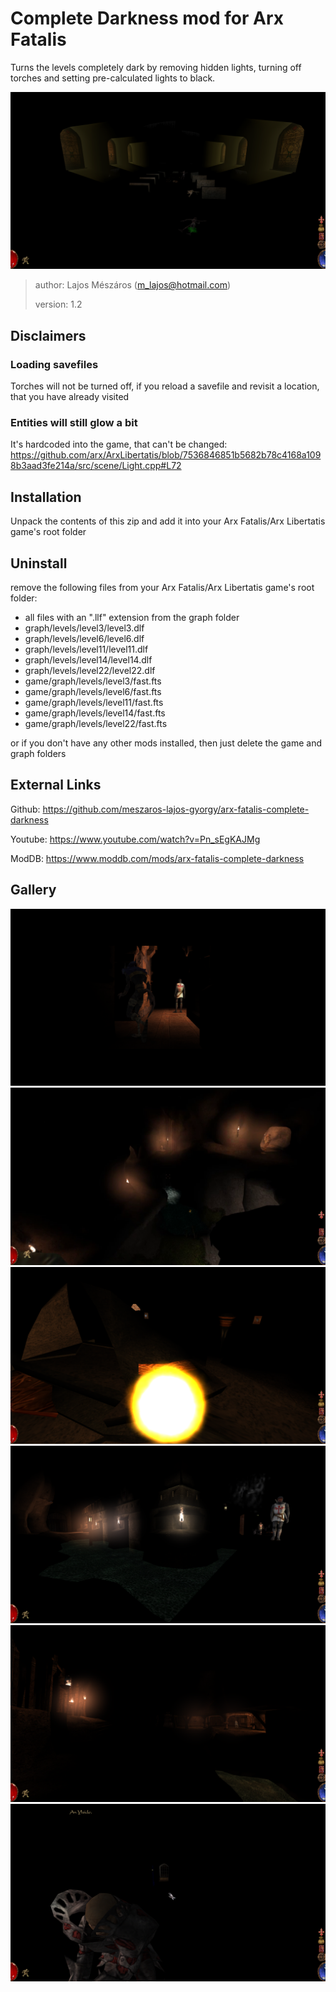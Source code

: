 # Complete Darkness mod for Arx Fatalis

Turns the levels completely dark by removing hidden lights,
turning off torches and setting pre-calculated lights to black.

![Crypts](screenshots/crypts.png?raw=true "Crypts")

> author: Lajos Mészáros (m_lajos@hotmail.com)
>
> version: 1.2

## Disclaimers

### Loading savefiles

Torches will not be turned off, if you reload a savefile and revisit a location, that you have already visited

### Entities will still glow a bit

It's hardcoded into the game, that can't be changed:
https://github.com/arx/ArxLibertatis/blob/7536846851b5682b78c4168a1098b3aad3fe214a/src/scene/Light.cpp#L72

## Installation

Unpack the contents of this zip and add it into your Arx Fatalis/Arx Libertatis game's root folder

## Uninstall

remove the following files from your Arx Fatalis/Arx Libertatis game's root folder:

- all files with an ".llf" extension from the graph folder
- graph/levels/level3/level3.dlf
- graph/levels/level6/level6.dlf
- graph/levels/level11/level11.dlf
- graph/levels/level14/level14.dlf
- graph/levels/level22/level22.dlf
- game/graph/levels/level3/fast.fts
- game/graph/levels/level6/fast.fts
- game/graph/levels/level11/fast.fts
- game/graph/levels/level14/fast.fts
- game/graph/levels/level22/fast.fts

or if you don't have any other mods installed, then just delete the game and graph folders

## External Links

Github: https://github.com/meszaros-lajos-gyorgy/arx-fatalis-complete-darkness

Youtube: https://www.youtube.com/watch?v=Pn_sEgKAJMg

ModDB: https://www.moddb.com/mods/arx-fatalis-complete-darkness

## Gallery

![Intro cinematics](screenshots/intro.png?raw=true "Intro cinematics")
![Greu's place](screenshots/greu.png?raw=true "Greu's place")
![Order of Edurneum](screenshots/snake-women.png?raw=true "Order of Edurneum")
![The Outpost](screenshots/the-outpost.png?raw=true "The Outpost")
![Trolls and Goblins](screenshots/trolls-and-goblins.png?raw=true "Trolls and Goblins")
![Ylside attack in the castle](screenshots/ylside-attack-in-the-castle.png?raw=true "Ylside attack in the castle")
